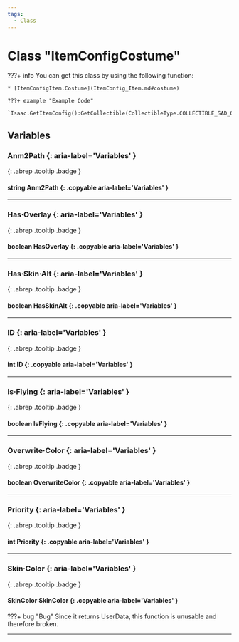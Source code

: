 ```yaml
---
tags:
  - Class
---
```

# Class "ItemConfigCostume"

???+ info
    You can get this class by using the following function:

    * [ItemConfigItem.Costume](ItemConfig_Item.md#costume)

    ???+ example "Example Code"
        `Isaac.GetItemConfig():GetCollectible(CollectibleType.COLLECTIBLE_SAD_ONION).Costume`

## Variables
### Anm2Path {: aria-label='Variables' }
[ ](#){: .abrep .tooltip .badge }
#### string Anm2Path  {: .copyable aria-label='Variables' }

___
### Has·Overlay {: aria-label='Variables' }
[ ](#){: .abrep .tooltip .badge }
#### boolean HasOverlay  {: .copyable aria-label='Variables' }

___
### Has·Skin·Alt {: aria-label='Variables' }
[ ](#){: .abrep .tooltip .badge }
#### boolean HasSkinAlt  {: .copyable aria-label='Variables' }

___
### ID {: aria-label='Variables' }
[ ](#){: .abrep .tooltip .badge }
#### int ID  {: .copyable aria-label='Variables' }

___
### Is·Flying {: aria-label='Variables' }
[ ](#){: .abrep .tooltip .badge }
#### boolean IsFlying  {: .copyable aria-label='Variables' }

___
### Overwrite·Color {: aria-label='Variables' }
[ ](#){: .abrep .tooltip .badge }
#### boolean OverwriteColor  {: .copyable aria-label='Variables' }

___
### Priority {: aria-label='Variables' }
[ ](#){: .abrep .tooltip .badge }
#### int Priority  {: .copyable aria-label='Variables' }

___
### Skin·Color {: aria-label='Variables' }
[ ](#){: .abrep .tooltip .badge }
#### SkinColor SkinColor  {: .copyable aria-label='Variables' }
???+ bug "Bug"
    Since it returns UserData, this function is unusable and therefore broken.

___
